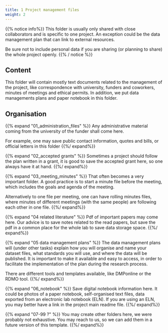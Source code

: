 ```yaml
---
title: 1 Project management files
weight: 2
---
```


{{% notice info%}}
This folder is usually only shared with close collaborators and is specific to one project.
An exception could be the data management plan that can link to external resources.

Be sure not to include personal data if you are sharing (or planning to share) the whole project openly.
{{% / notice %}}

## Content

This folder will contain mostly text documents related to the management of the project,
like correspondence with university, funders and coworkers, minutes of meetings and ethical permits.
In addition, we put data managements plans and paper notebook in this folder.

## Organisation

{{% expand "01_administration_files" %}}
Any administrative material coming from the university of the funder shall come here.

For example, one may save public contact information, quotes and bills, or official letters in this folder
{{%/  expand%}}

{{% expand "02_accepted grants" %}}
Sometimes a project should follow the plan written in a grant, it is good to save the accepted grant here,
so one always have it at hand.
{{%/  expand%}}

{{% expand "03_meeting_minutes" %}}
That often becomes a very important folder. A good practice is to start a minute file before the meeting,
which includes the goals and agenda of the meeting.

Alternatively to one file per meeting, one can have rolling minutes files,
where minutes of different meetings (with the same people) are following each other in one file.
{{%/  expand%}}

{{% expand "04 related literature" %}}
Pdf of important papers may come here. Our advice is to save notes related to the read papers,
but save the pdf in a common place for the whole lab to save data storage space.
{{%/  expand%}}

{{% expand "05 data management plans" %}}
The data management plans will (under other tasks) explain how you will organise and name your dataset files,
what standards you will use, and where the data will be published.
It is important to make it available and easy to access,
in order to facilitate the implementation of the plan during the research process.

There are different tools and templates available, like DMPonline or the RDMO tool.
{{%/  expand%}}

{{% expand "06_notebook" %}}
Save digital notebook information here.
It could be photos of a paper notebook, self-organised text files,  data exported from an electronic lab notebook (ELN).
If you are using an ELN, you may better have a link in the project main readme file.
{{%/  expand%}}

{{% expand "07-99 ?" %}}
You may create other folders here, we were probably not exhaustive.
You may reach to us, so we can add them in a future version of this template.
{{%/  expand%}}
